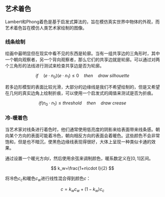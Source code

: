 ## 艺术着色

Lambert和Phong着色是基于启发式算法的，旨在模仿真实世界中物体的外观，而艺术着色旨在模仿人类艺术家绘制的图像。

### 线条绘制

绘画中最明显但在现实中看不见的东西是轮廓。当有一组共享边的三角形时，其中一个朝向观察者，另一个背向观察者，那么它们的共享边就是轮廓。可以通过对两个三角形的法线进行测试来检查共享边是否为轮廓。

$$
if\quad (e\cdot n_0)(e\cdot n_1) \leq 0\quad then\quad draw\ silhouette
$$

若多边形模型的表面比较光滑，大部分的边缘线是我们不希望绘制的，但是又希望在几何的真实边角上绘制折痕，可以使用一个启发式的阈值来测试是否为折痕。

$$
if (n_0\cdot n_1) \leq threshold\quad then\quad draw\ crease
$$

### 冷-暖着色

当艺术家对线条进行着色时，他们通常使用低亮度的阴影来给表面带来线条感。朝向某个方向的表面可能着冷色，朝向相反方向的表面会着暖色。这些颜色不会非常饱和，但是也不暗沉，使黑色边缘线表现得很好，大体上呈现一种类似卡通的效果。

通过设置一个暖光方向$l$，然后使用余弦来调制颜色，暖系数定义在$[0,1]$区间。

$$
k_w=\frac{1+n\cdot l}{2}
$$

将冷色$c_c$和暖色$c_w$进行线性混合得到颜色$c$：

$$
c=k_wc_w+(1-k_w)c_c
$$

